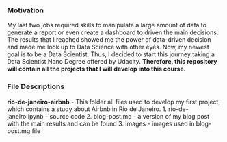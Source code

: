 ### Motivation

My last two jobs required skills to manipulate a large amount of data to generate a report or even create a dashboard to driven the main decisions. The results that I reached showed me the power of data-driven decision and made me look up to Data Science with other eyes. Now, my newest goal is to be a Data Scientist. Thus, I decided to start this journey taking a Data Scientist Nano Degree offered by Udacity. 
**Therefore, this repository will contain all the projects that I will develop into this course.**

### File Descriptions

**rio-de-janeiro-airbnb** - This folder all files used to develop my first project, which contains a study about Airbnb in Rio de Janeiro.
	1. rio-de-janeiro.ipynb - source code 
	2. blog-post.md - a version of my blog post with the main results and can be found
	3. images - images used in blog-post.mg file

  
	